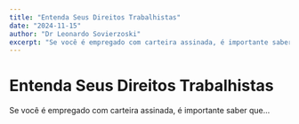 ```yaml
---
title: "Entenda Seus Direitos Trabalhistas"
date: "2024-11-15"
author: "Dr Leonardo Sovierzoski"
excerpt: "Se você é empregado com carteira assinada, é importante saber que..."
---
```


# Entenda Seus Direitos Trabalhistas

Se você é empregado com carteira assinada, é importante saber que...
